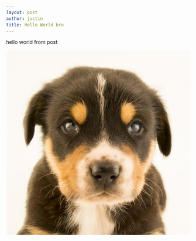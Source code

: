 ```yaml
---
layout: post
author: justin
title: Hello World bro
---
```

hello world from post

![a dog](/assets/img/dog.jpg)
